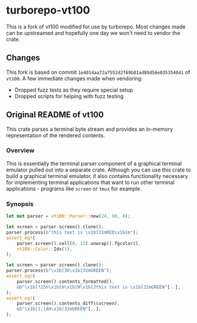 # turborepo-vt100

This is a fork of vt100 modified for use by turborepo.
Most changes made can be upstreamed and hopefully one day we won't need to vendor the crate.

## Changes

This fork is based on commit `1e4014aa72a7552d2f69b81ad89d56e035354041` of `vt100`.
A few immediate changes made when vendoring:

- Dropped fuzz tests as they require special setup
- Dropped scripts for helping with fuzz testing

## Original README of vt100

This crate parses a terminal byte stream and provides an in-memory
representation of the rendered contents.

### Overview

This is essentially the terminal parser component of a graphical terminal
emulator pulled out into a separate crate. Although you can use this crate
to build a graphical terminal emulator, it also contains functionality
necessary for implementing terminal applications that want to run other
terminal applications - programs like `screen` or `tmux` for example.

### Synopsis

```rust
let mut parser = vt100::Parser::new(24, 80, 0);

let screen = parser.screen().clone();
parser.process(b"this text is \x1b[31mRED\x1b[m");
assert_eq!(
    parser.screen().cell(0, 13).unwrap().fgcolor(),
    vt100::Color::Idx(1),
);

let screen = parser.screen().clone();
parser.process(b"\x1b[3D\x1b[32mGREEN");
assert_eq!(
    parser.screen().contents_formatted(),
    &b"\x1b[?25h\x1b[m\x1b[H\x1b[Jthis text is \x1b[32mGREEN"[..],
);
assert_eq!(
    parser.screen().contents_diff(&screen),
    &b"\x1b[1;14H\x1b[32mGREEN"[..],
);
```
